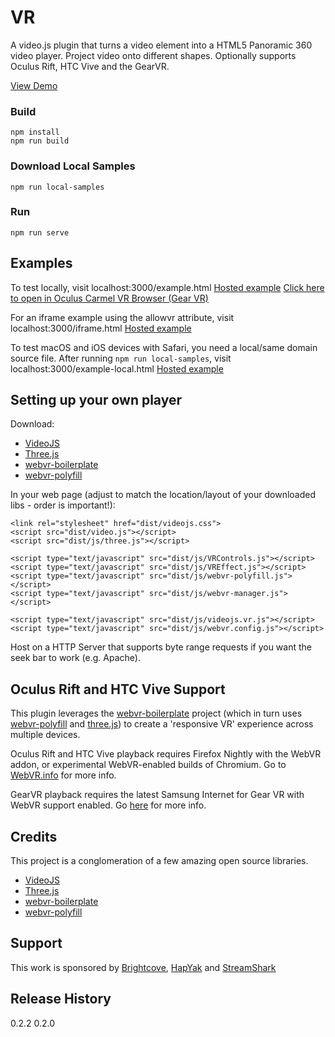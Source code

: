 
# VR

A video.js plugin that turns a video element into a HTML5 Panoramic 360 video player. Project video onto different shapes. Optionally supports Oculus Rift, HTC Vive and the GearVR.

[View Demo](https://videojs-vr.s3.amazonaws.com/0.2.2/example.html)


### Build
```
npm install
npm run build
```

### Download Local Samples
```
npm run local-samples
```

### Run
```
npm run serve
```

## Examples
To test locally, visit localhost:3000/example.html [Hosted example](https://videojs-vr.s3.amazonaws.com/0.2.2/example.html)
<a href="ovrweb:https://videojs-vr.s3.amazonaws.com/0.2.2/example.html">Click here to open in Oculus Carmel VR Browser (Gear VR)</a>

For an iframe example using the allowvr attribute, visit localhost:3000/iframe.html [Hosted example](https://videojs-vr.s3.amazonaws.com/0.2.2/iframe.html)

To test macOS and iOS devices with Safari, you need a local/same domain source file. After running `npm run local-samples`, visit localhost:3000/example-local.html [Hosted example](https://videojs-vr.s3.amazonaws.com/0.2.2/example-local.html)

## Setting up your own player

Download:
* [VideoJS](http://www.videojs.com)
* [Three.js](http://threejs.org)
* [webvr-boilerplate](https://github.com/borismus/webvr-boilerplate)
* [webvr-polyfill](https://github.com/borismus/webvr-polyfill)

In your web page (adjust to match the location/layout of your downloaded libs - order is important!):

    <link rel="stylesheet" href="dist/videojs.css">
    <script src="dist/video.js"></script>
    <script src="dist/js/three.js"></script>

    <script type="text/javascript" src="dist/js/VRControls.js"></script>
    <script type="text/javascript" src="dist/js/VREffect.js"></script>
    <script type="text/javascript" src="dist/js/webvr-polyfill.js"></script>
    <script type="text/javascript" src="dist/js/webvr-manager.js"></script>

    <script type="text/javascript" src="dist/js/videojs.vr.js"></script>
    <script type="text/javascript" src="dist/js/webvr.config.js"></script>

Host on a HTTP Server that supports byte range requests if you want the seek bar to work (e.g. Apache).

## Oculus Rift and HTC Vive Support
This plugin leverages the [webvr-boilerplate](https://github.com/borismus/webvr-boilerplate) project (which in turn uses [webvr-polyfill](https://github.com/borismus/webvr-polyfill) and [three.js](https://github.com/mrdoob/three.js)) to create a 'responsive VR' experience across multiple devices.

Oculus Rift and HTC Vive playback requires Firefox Nightly with the WebVR addon, or experimental WebVR-enabled builds of Chromium. Go to [WebVR.info](http://www.webvr.info) for more info.

GearVR playback requires the latest Samsung Internet for Gear VR with WebVR support enabled. Go [here](https://mail.mozilla.org/pipermail/web-vr-discuss/2016-April/001054.html) for more info.

## Credits ##

This project is a conglomeration of a few amazing open source libraries.

* [VideoJS](http://www.videojs.com)
* [Three.js](http://threejs.org)
* [webvr-boilerplate](https://github.com/borismus/webvr-boilerplate)
* [webvr-polyfill](https://github.com/borismus/webvr-polyfill)

## Support ##
This work is sponsored by [Brightcove](https://www.brightcove.com), [HapYak](http://corp.hapyak.com/) and [StreamShark](https://streamshark.io)


## Release History
0.2.2
0.2.0
